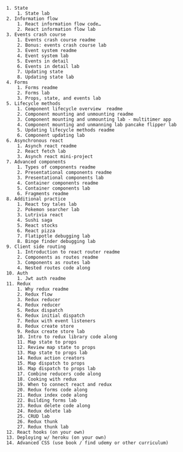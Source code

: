     1. State
        1. State lab
    2. Information flow 
        1. React information flow code…
        2. React information flow lab
    3. Events crash course
        1. Events crash course readme
        2. Bonus: events crash course lab
        3. Event system readme
        4. Event system lab
        5. Events in detail 
        6. Events in detail lab
        7. Updating state
        8. Updating state lab 
    4. Forms 
        1. Forms readme
        2. Forms lab
        3. Props, state, and events lab
    5. Lifecycle methods
        1. Component lifecycle overview  readme
        2. Component mounting and unmounting readme
        3. Component mounting and unmounting lab - multitimer app
        4. Component mounting and unmanning lab pancake flipper lab
        5. Updating lifecycle methods readme
        6. Component updating lab
    6. Asynchronous react
        1. Asynch react readme 
        2. React fetch lab
        3. Asynch react mini-project
    7. Advanced components 
        1. Types of components readme
        2. Presentational components readme
        3. Presentational components lab
        4. Container components readme
        5. Container components lab
        6. Fragments readme
    8. Additional practice
        1. React toy tales lab
        2. Pokemon searcher lab
        3. Lutrivia react
        4. Sushi saga
        5. React stocks
        6. React pizza
        7. Flatipotle debugging lab
        8. Binge finder debugging lab
    9. Client side routing
        1. Introduction to react router readme
        2. Components as routes readme
        3. Components as routes lab
        4. Nested routes code along 
    10. Auth 
        1. Jwt auth readme
    11. Redux 
        1. Why redux readme
        2. Redux flow
        3. Redux reducer
        4. Redux reducer
        5. Redux dispatch
        6. Redux initial dispatch
        7. Redux with event listeners
        8. Redux create store
        9. Redux create store lab
        10. Intro to redux library code along
        11. Map state to props
        12. Review map state to props
        13. Map state to props lab
        14. Redux action creators
        15. Map dispatch to props
        16. Map dispatch to props lab
        17. Combine reducers code along
        18. Cooking with redux
        19. When to connect react and redux
        20. Redux forms code along
        21. Redux index code along
        22. Building forms lab
        23. Redux delete code along
        24. Redux delete lab
        25. CRUD lab
        26. Redux thunk 
        27. Redux thunk lab
    12. React hooks (on your own) 
    13. Deploying w/ heroku (on your own) 
    14. Advanced CSS (use book / find udemy or other curriculum)